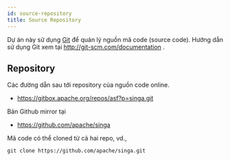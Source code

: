```yaml
---
id: source-repository
title: Source Repository
---
```


<!--- Licensed to the Apache Software Foundation (ASF) under one or more contributor license agreements.  See the NOTICE file distributed with this work for additional information regarding copyright ownership.  The ASF licenses this file to you under the Apache License, Version 2.0 (the "License"); you may not use this file except in compliance with the License.  You may obtain a copy of the License at http://www.apache.org/licenses/LICENSE-2.0 Unless required by applicable law or agreed to in writing, software distributed under the License is distributed on an "AS IS" BASIS, WITHOUT WARRANTIES OR CONDITIONS OF ANY KIND, either express or implied.  See the License for the specific language governing permissions and limitations under the License.  -->

Dự án này sử dụng [Git](http://git-scm.com/) để quản lý nguồn mã code (source code).
Hướng dẫn sử dụng Git xem tại http://git-scm.com/documentation .

## Repository

Các đường dẫn sau tới repository của nguồn code online.

- https://gitbox.apache.org/repos/asf?p=singa.git

Bản Github mirror tại

- https://github.com/apache/singa

Mã code có thể cloned từ cả hai repo, vd.,

    git clone https://github.com/apache/singa.git
